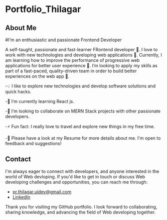 # Portfolio_Thilagar
## About Me
#I'm an enthusiastic and passionate Frontend Developer

A self-taught, passionate and fast-learner FRontend developer 🎯. I love to work with new technologies and developing web applications 🔭. Currently, I am learning how to improve the performance of progressive web applications for better user experience 🌱. I’m looking to apply my skills as part of a fast-paced, quality-driven team in order to build better experiences on the web  app 🚀.

-💡 I like to explore new technologies and develop software solutions and quick hacks.

-🌱 I’m currently learning React js.

-👯 I’m looking to collaborate on MERN Stack projects with other passionate developers.

-⚡ Fun fact: I really love to travel and explore new things in my free time.

-📝 Please have a look at my Resume for more details about me. I'm open to feedback and suggestions!


## Contact

I'm always eager to connect with developers, and anyone interested in the world of Web devloping. If you'd like to get in touch or discuss Web developing challenges and opportunities, you can reach me through:

- pr.thilagar.uidev@gmail.com
- [LinkedIn](www.linkedin.com/in/thilagar-ravichandran02)

Thank you for visiting my GitHub portfolio. I look forward to collaborating, sharing knowledge, and advancing the field of Web developing together. 
